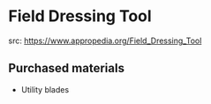 # Field Dressing Tool

src: https://www.appropedia.org/Field_Dressing_Tool

## Purchased materials

- Utility blades
